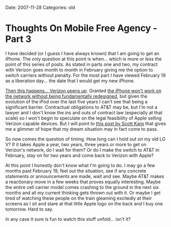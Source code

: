 Date: 2007-11-28
Categories: old

# Thoughts On Mobile Free Agency - Part 3

I have decided (or I guess I have always known) that I am going to get an iPhone. The only question at this point is when... which is more or less the point of this series of posts.  As stated in parts one and two, my contract with Verizon goes month to month in February giving me the option to switch carriers without penalty.  For the most part I have viewed February 19 as a liberation day... the date that I would get my new iPhone.

<a href="http://news.vzw.com/news/2007/11/pr2007-11-27.html">Then this happens... Verizon opens up</a>. Granted <a href="http://www.alleyinsider.com/2007/11/open-verizon-wireless-still-wont-have-iphones.html">the iPhone won't work on the network without being fundamentally redesigned</a>, but given the evolution of the iPod over the last five years I can't see that being a significant barrier. Contractual obligations to AT&amp;T may be, but I'm not a lawyer and I don't know the ins and outs of contract law (especially at that scale) so I won't begin to speculate on the legal feasibility of Apple selling Verizon capable devices.  But I will point to <a href="http://publishing2.com/2007/11/27/apple-wins-verizon-is-first-wireless-carrier-to-open-network/">this post by Scott Karp</a> that gives me a glimmer of hope that my dream situation may in fact come to pass.

So now comes the question of timing.  How long can I hold out on my old LG V?  If it takes Apple a year, two years, three years or more to get on Verizon's network, do I wait for them?  Or do I make the switch to AT&amp;T in February, stay on for two years and come back to Verizon with Apple?

At this point I honestly don't know what I'm going to do.  I may go a few months past February 19, feel out the situation, see if any concrete statements or announcements are made, wait and see.  Maybe AT&amp;T makes a reactionary move in a few weeks that proves equally interesting.  Maybe the entire cell carrier model comes crashing to the ground in the next six months and all my current thinking gets thrown out with it. Or maybe I get tired of watching these people on the train gleaming excitedly at their screens as I sit and stare at that little Apple logo on the back and I buy one tomorrow. Hard to say.

In any case it sure is fun to watch this stuff unfold... isn't it?
